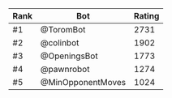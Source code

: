 Rank|Bot|Rating
---|---|---
#1|@ToromBot|2731
#2|@colinbot|1902
#3|@OpeningsBot|1773
#4|@pawnrobot|1274
#5|@MinOpponentMoves|1024
